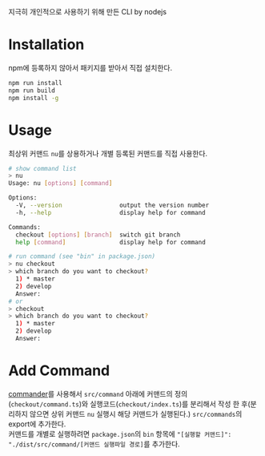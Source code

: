 지극히 개인적으로 사용하기 위해 만든 CLI by nodejs

# Installation

npm에 등록하지 않아서 패키지를 받아서 직접 설치한다.

```bash
npm run install
npm run build
npm install -g
```

# Usage

최상위 커맨드 `nu`를 상용하거나 개별 등록된 커맨드를 직접 사용한다.

```bash
# show command list
> nu
Usage: nu [options] [command]

Options:
  -V, --version                output the version number
  -h, --help                   display help for command

Commands:
  checkout [options] [branch]  switch git branch
  help [command]               display help for command

# run command (see "bin" in package.json)
> nu checkout
> which branch do you want to checkout?
  1) * master
  2) develop
  Answer:
# or
> checkout
> which branch do you want to checkout?
  1) * master
  2) develop
  Answer:
```

# Add Command

[commander](https://github.com/tj/commander.js)를 사용해서 `src/command` 아래에 커맨드의 정의(`checkout/command.ts`)와 실행코드(`checkout/index.ts`)를 분리해서 작성 한 후(분리하지 않으면 상위 커맨드 `nu` 실행시 해당 커맨드가 실행된다.) `src/commands`의 export에 추가한다.  
커맨드를 개별로 실행하려면 `package.json`의 `bin` 항목에 `"[실행할 커맨드]": "./dist/src/command/[커맨드 실행파일 경로]`를 추가한다.
